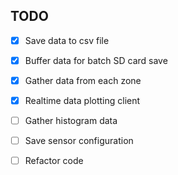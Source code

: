 ## TODO

- [x] Save data to csv file
- [x] Buffer data for batch SD card save
- [x] Gather data from each zone
- [x] Realtime data plotting client

- [ ] Gather histogram data
- [ ] Save sensor configuration
- [ ] Refactor code
